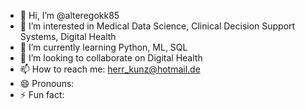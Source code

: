 - 👋 Hi, I’m @alteregokk85
- 👀 I’m interested in Medical Data Science, Clinical Decision Support Systems, Digital Health
- 🌱 I’m currently learning Python, ML, SQL
- 💞️ I’m looking to collaborate on Digital Health
- 📫 How to reach me: herr_kunz@hotmail.de
- 😄 Pronouns: 
- ⚡ Fun fact: 

<!---
alteregokk85/alteregokk85 is a ✨ special ✨ repository because its `README.md` (this file) appears on your GitHub profile.
You can click the Preview link to take a look at your changes.
--->

